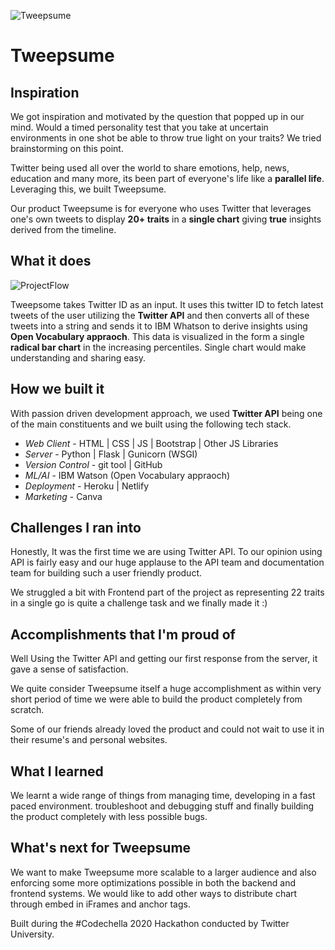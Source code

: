 ![Tweepsume](https://i.ibb.co/xGJbCWS/Logo.png)

# Tweepsume

## Inspiration

We got inspiration and motivated by the question that popped up in our mind. Would a timed personality test that you take at uncertain environments in one shot be able to throw true light on your traits? We tried brainstorming on this point.

Twitter being used all over the world to share emotions, help, news, education and many more, its been part of everyone's life like a **parallel life**. Leveraging this, we built Tweepsume.

Our product Tweepsume is for everyone who uses Twitter that leverages one's own tweets to display **20+ traits** in a **single chart** giving **true** insights derived from the timeline.

## What it does

![ProjectFlow](https://i.ibb.co/wRY4PjN/banner-2.png)

Tweepsome takes Twitter ID as an input. It uses this twitter ID to fetch latest tweets of the user utilizing the **Twitter API** and then converts all of these tweets into a string and sends it to IBM Whatson to derive insights using **Open Vocabulary appraoch**. This data is visualized in the form a single **radical bar chart** in the increasing percentiles. Single chart would make understanding and sharing easy.

## How we built it

With passion driven development approach, we used **Twitter API** being one of the main constituents and we built using the following tech stack.

- *Web Client* - HTML | CSS | JS | Bootstrap | Other JS Libraries
- *Server* - Python | Flask | Gunicorn (WSGI)
- *Version Control* - git tool | GitHub
- *ML/AI* - IBM Watson (Open Vocabulary appraoch)
- *Deployment* - Heroku | Netlify
- *Marketing* - Canva 

## Challenges I ran into

Honestly, It was the first time we are using Twitter API. To our opinion using API is fairly easy and our huge applause to the API team and documentation team for building such a user friendly product.

We struggled a bit with Frontend part of the project as representing 22 traits in a single go is quite a challenge task and we finally made it :)

## Accomplishments that I'm proud of

Well Using the Twitter API and getting our first response from the server, it gave a sense of satisfaction.

We quite consider Tweepsume itself a huge accomplishment as within very short period of time we were able to build the product completely from scratch.

Some of our friends already loved the product and could not wait to use it in their resume's and personal websites.

## What I learned

We learnt a wide range of things from managing time, developing in a fast paced environment. troubleshoot and debugging stuff and finally building the product completely with less possible bugs.

## What's next for Tweepsume

We want to make Tweepsume more scalable to a larger audience and also enforcing some more optimizations possible in both the backend and frontend systems. We would like to add other ways to distribute chart through embed in iFrames and anchor tags.

Built during the #Codechella 2020 Hackathon conducted by Twitter University.